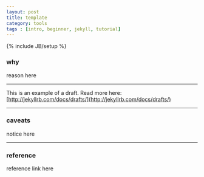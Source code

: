 ```yaml
---
layout: post
title: template
category: tools
tags : [intro, beginner, jekyll, tutorial]
---
```

{% include JB/setup %}
### why

reason here

---

This is an example of a draft. Read more here:
[http://jekyllrb.com/docs/drafts/](http://jekyllrb.com/docs/drafts/)

---
### caveats

notice here



---

### reference

reference link here